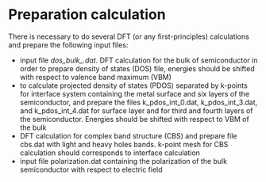
# Preparation calculation

There is necessary to do several DFT (or any first-principles) calculations and prepare the following input files:

* input file *dos_bulk_.dat*. DFT calculation for the bulk of semiconductor in order to prepare density of states (DOS) file, energies should be shifted with respect to valence band maximum (VBM)
* to calculate projected density of states (PDOS) separated by k-points for interface system containing the metal surface and six layers of the semiconductor, and prepare the files k_pdos_int_0.dat, k_pdos_int_3.dat, and k_pdos_int_4.dat for surface layer and for third and fourth layers of the semiconductor. Energies should be shifted with respect to VBM of the bulk     
* DFT calculation for complex band structure (CBS) and prepare file cbs.dat with light and heavy holes bands. k-point mesh for CBS calculation should corresponds to interface calculation
* input file polarization.dat containing the polarization of the bulk semiconductor with respect to electric field

